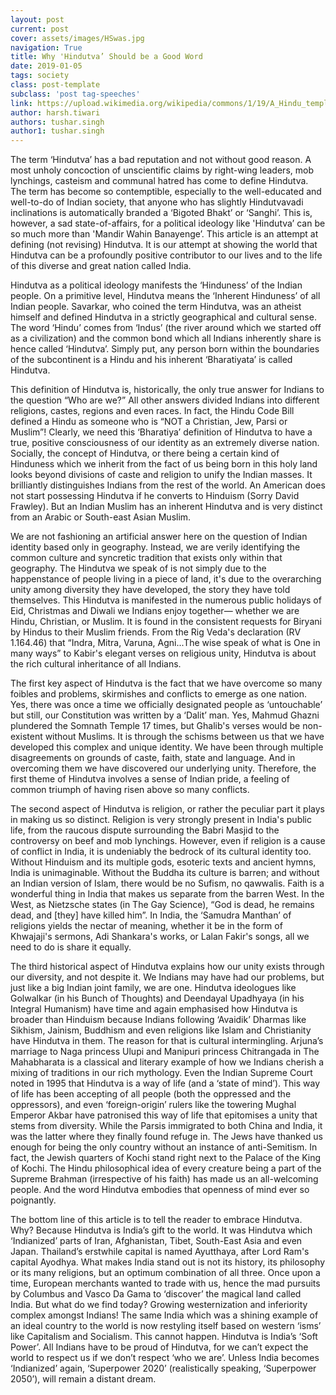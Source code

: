 ```yaml
---
layout: post
current: post
cover: assets/images/HSwas.jpg
navigation: True
title: Why 'Hindutva’ Should be a Good Word
date: 2019-01-05
tags: society
class: post-template
subclass: 'post tag-speeches'
link: https://upload.wikimedia.org/wikipedia/commons/1/19/A_Hindu_temple_in_Bali_Indonesia_with_swastika_sign.jpg
author: harsh.tiwari
authors: tushar.singh
author1: tushar.singh
---
```

The term ‘Hindutva’ has a bad reputation and not without good reason. A most unholy concoction of unscientific claims by right-wing leaders, mob lynchings, casteism and communal hatred has come to define Hindutva. The term has become so contemptible, especially to the well-educated and well-to-do of Indian society, that anyone who has slightly Hindutvavadi inclinations is automatically branded a ‘Bigoted Bhakt’ or ‘Sanghi’. This is, however, a sad state-of-affairs, for a political ideology like 'Hindutva’ can be so much more than 'Mandir Wahin Banayenge’. This article is an attempt at defining (not revising) Hindutva. It is our attempt at showing the world that Hindutva can be a profoundly positive contributor to our lives and to the life of this diverse and great nation called India.



Hindutva as a political ideology manifests the ‘Hinduness’ of the Indian people. On a primitive level, Hindutva means the ‘Inherent Hinduness’  of all Indian people. Savarkar, who coined the term Hindutva, was an atheist himself and defined Hindutva in a strictly geographical and cultural sense. The word ‘Hindu’ comes from ‘Indus’ (the river around which we started off as a civilization) and the common bond which all Indians inherently share is hence called ‘Hindutva’. Simply put, any person born within the boundaries of the subcontinent is a Hindu and his inherent ‘Bharatiyata’ is called Hindutva.



This definition of Hindutva is, historically, the only true answer for Indians to the question “Who are we?” All other answers divided Indians into different religions, castes, regions and even races. In fact, the Hindu Code Bill defined a Hindu as someone who is “NOT a Christian, Jew, Parsi or Muslim”! Clearly, we need this ‘Bharatiya’ definition of Hindutva to have a true, positive consciousness of our identity as an extremely diverse nation. Socially, the concept of Hindutva, or there being a certain kind of Hinduness which we inherit from the fact of us being born in this holy land looks beyond divisions of caste and religion to unify the Indian masses. It brilliantly distinguishes Indians from the rest of the world. An American does not start possessing Hindutva if he converts to Hinduism (Sorry David Frawley). But an Indian Muslim has an inherent Hindutva and is very distinct from an Arabic or South-east Asian Muslim.



We are not fashioning an artificial answer here on the question of Indian identity based only in geography. Instead, we are verily identifying the common culture and syncretic tradition that exists only within that geography. The Hindutva we speak of is not simply due to the happenstance of people living in a piece of land, it's due to the overarching unity among diversity they have developed, the story they have told themselves. This Hindutva is manifested in the numerous public holidays of Eid, Christmas and Diwali we Indians enjoy together― whether we are Hindu, Christian, or Muslim. It is found in the consistent requests for Biryani by Hindus to their Muslim friends. From the Rig Veda's declaration (RV 1.164.46) that “Indra, Mitra, Varuna, Agni...The wise speak of what is One in many ways” to Kabir's elegant verses on religious unity, Hindutva is about the rich cultural inheritance of all Indians.



The first key aspect of Hindutva is the fact that we have overcome so many foibles and problems, skirmishes and conflicts to emerge as one nation. Yes, there was once a time we officially designated people as ‘untouchable’ but still, our Constitution was written by a ‘Dalit’ man. Yes, Mahmud Ghazni plundered the Somnath Temple 17 times, but Ghalib's verses would be non-existent without Muslims. It is through the schisms between us that we have developed this complex and unique identity. We have been through multiple disagreements on grounds of caste, faith, state and language. And in overcoming them we have discovered our underlying unity. Therefore, the first theme of Hindutva involves a sense of Indian pride, a feeling of common triumph of having risen above so many conflicts.



The second aspect of Hindutva is religion, or rather the peculiar part it plays in making us so distinct. Religion is very strongly present in India's public life, from the raucous dispute surrounding the Babri Masjid to the controversy on beef and mob lynchings. However, even if religion is a cause of conflict in India, it is undeniably the bedrock of its cultural identity too. Without Hinduism and its multiple gods, esoteric texts and ancient hymns, India is unimaginable. Without the Buddha its culture is barren; and without an Indian version of Islam, there would be no Sufism, no qawwalis. Faith is a wonderful thing in India that makes us separate from the barren West. In the West, as Nietzsche states (in The Gay Science), “God is dead, he remains dead, and [they] have killed him”. In India, the ‘Samudra Manthan’ of religions yields the nectar of meaning, whether it be in the form of Khwajaji's sermons, Adi Shankara's works, or Lalan Fakir's songs, all we need to do is share it equally.



The third historical aspect of Hindutva explains how our unity exists through our diversity, and not despite it. We Indians may have had our problems, but just like a big Indian joint family, we are one. Hindutva ideologues like Golwalkar (in his Bunch of Thoughts) and Deendayal Upadhyaya (in his Integral Humanism) have time and again emphasised how Hindutva is broader than Hinduism because Indians following ‘Avaidik’ Dharmas like Sikhism, Jainism, Buddhism and even religions like Islam and Christianity have Hindutva in them. The reason for that is cultural intermingling. Arjuna’s marriage to Naga princess Ulupi and Manipuri princess Chitrangada in The Mahabharata is a classical and literary example of how we Indians cherish a mixing of traditions in our rich mythology. Even the Indian Supreme Court noted in 1995 that Hindutva is a way of life (and a ‘state of mind’). This way of life has been accepting of all people (both the oppressed and the oppressors), and even ‘foreign-origin’ rulers like the towering Mughal Emperor Akbar have patronised this way of life that epitomises a unity that stems from diversity. While the Parsis immigrated to both China and India, it was the latter where they finally found refuge in. The Jews have thanked us enough for being the only country without an instance of anti-Semitism. In fact, the Jewish quarters of Kochi stand right next to the Palace of the King of Kochi. The Hindu philosophical idea of every creature being a part of the Supreme Brahman (irrespective of his faith) has made us an all-welcoming people. And the word Hindutva embodies that openness of mind ever so poignantly.


The bottom line of this article is to tell the reader to embrace Hindutva. Why? Because Hindutva is India’s gift to the world. It was Hindutva which ‘Indianized’ parts of Iran, Afghanistan, Tibet, South-East Asia and even Japan. Thailand’s erstwhile capital is named Ayutthaya, after Lord Ram's capital Ayodhya. What makes India stand out is not its history, its philosophy or its many religions, but an optimum combination  of all three. Once upon a time, European merchants wanted to trade with us, hence the mad pursuits by Columbus and Vasco Da Gama to ‘discover’ the magical land called India. But what do we find today? Growing westernization and inferiority complex amongst Indians! The same India which was a shining example of an ideal country to the world is now restyling itself based on western ‘isms’ like Capitalism and Socialism. This cannot happen. Hindutva is India’s ‘Soft Power’. All Indians have to be proud of Hindutva, for we can’t expect the world to respect us if we don’t respect ‘who we are’. Unless India becomes ‘Indianized’ again, ‘Superpower 2020’ (realistically speaking, ‘Superpower 2050’), will remain a distant dream.
